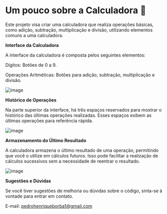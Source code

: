# Um pouco sobre a Calculadora 🔢

Este projeto visa criar uma calculadora que realiza operações básicas, como adição, subtração, multiplicação e divisão, utilizando elementos comuns a uma calculadora.

**Interface da Calculadora**

A interface da calculadora é composta pelos seguintes elementos:

 Dígitos: Botões de 0 a 9.
 
 Operações Aritméticas: Botões para adição, subtração, multiplicação e divisão.

![image](https://github.com/user-attachments/assets/4662807f-7fa9-4521-82be-6d28d91273e3)

**Histórico de Operações**

Na parte superior da interface, há três espaços reservados para mostrar o histórico das últimas operações realizadas. Esses espaços exibem as últimas operações para referência rápida.

![image](https://github.com/user-attachments/assets/53aafd89-c6ad-4327-9f44-eca4f518e6c6)

**Armazenamento do Último Resultado**

A calculadora armazena o último resultado de uma operação, permitindo que você o utilize em cálculos futuros. Isso pode facilitar a realização de cálculos sucessivos sem a necessidade de reentrar o resultado.

![image](https://github.com/user-attachments/assets/078a027f-98dd-4b2a-904e-ad5248096026)

**Sugestões e Dúvidas**

Se você tiver sugestões de melhoria ou dúvidas sobre o código, sinta-se à vontade para entrar em contato.

E-mail: pedrohenriqueborba1@gmail.com
